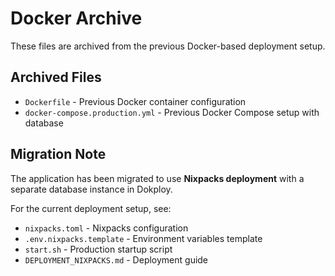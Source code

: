 # Docker Archive

These files are archived from the previous Docker-based deployment setup.

## Archived Files
- `Dockerfile` - Previous Docker container configuration
- `docker-compose.production.yml` - Previous Docker Compose setup with database

## Migration Note
The application has been migrated to use **Nixpacks deployment** with a separate database instance in Dokploy.

For the current deployment setup, see:
- `nixpacks.toml` - Nixpacks configuration
- `.env.nixpacks.template` - Environment variables template
- `start.sh` - Production startup script
- `DEPLOYMENT_NIXPACKS.md` - Deployment guide
